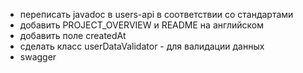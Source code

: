 - переписать javadoc в users-api в соответствии со стандартами
- добавить PROJECT_OVERVIEW и README на английском
- добавить поле createdAt
- сделать класс userDataValidator - для валидации данных
- swagger